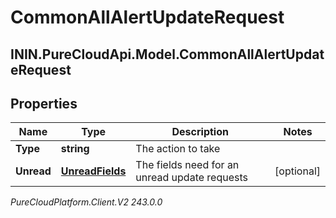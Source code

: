 # CommonAllAlertUpdateRequest

## ININ.PureCloudApi.Model.CommonAllAlertUpdateRequest

## Properties

|Name | Type | Description | Notes|
|------------ | ------------- | ------------- | -------------|
| **Type** | **string** | The action to take | |
| **Unread** | [**UnreadFields**](UnreadFields) | The fields need for an unread update requests | [optional] |



_PureCloudPlatform.Client.V2 243.0.0_
